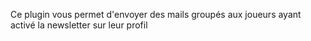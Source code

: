 Ce plugin vous permet d'envoyer des mails groupés aux joueurs ayant activé la newsletter sur leur profil
